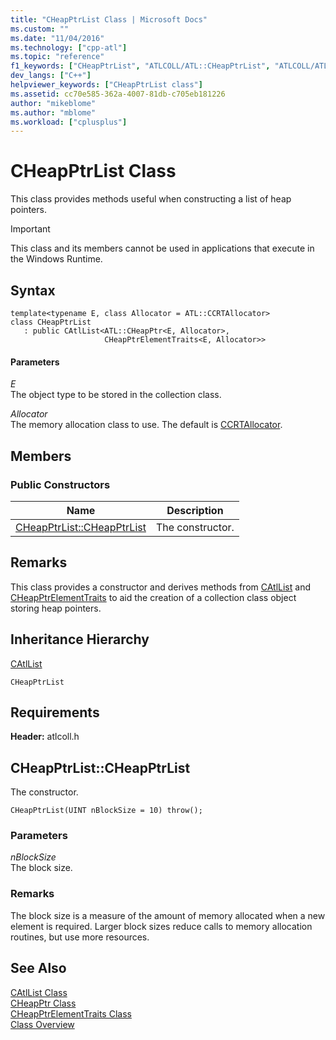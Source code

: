 ```yaml
---
title: "CHeapPtrList Class | Microsoft Docs"
ms.custom: ""
ms.date: "11/04/2016"
ms.technology: ["cpp-atl"]
ms.topic: "reference"
f1_keywords: ["CHeapPtrList", "ATLCOLL/ATL::CHeapPtrList", "ATLCOLL/ATL::CHeapPtrList::CHeapPtrList"]
dev_langs: ["C++"]
helpviewer_keywords: ["CHeapPtrList class"]
ms.assetid: cc70e585-362a-4007-81db-c705eb181226
author: "mikeblome"
ms.author: "mblome"
ms.workload: ["cplusplus"]
---
```

# CHeapPtrList Class

This class provides methods useful when constructing a list of heap pointers.

> [!IMPORTANT]
>  This class and its members cannot be used in applications that execute in the Windows Runtime.

## Syntax

```
template<typename E, class Allocator = ATL::CCRTAllocator>  
class CHeapPtrList 
   : public CAtlList<ATL::CHeapPtr<E, Allocator>,
                     CHeapPtrElementTraits<E, Allocator>>
```

#### Parameters

*E*  
The object type to be stored in the collection class.

*Allocator*  
The memory allocation class to use. The default is [CCRTAllocator](../../atl/reference/ccrtallocator-class.md).

## Members

### Public Constructors

|Name|Description|
|----------|-----------------|
|[CHeapPtrList::CHeapPtrList](#cheapptrlist)|The constructor.|

## Remarks

This class provides a constructor and derives methods from [CAtlList](../../atl/reference/catllist-class.md) and [CHeapPtrElementTraits](../../atl/reference/cheapptrelementtraits-class.md) to aid the creation of a collection class object storing heap pointers.

## Inheritance Hierarchy

[CAtlList](../../atl/reference/catllist-class.md)

`CHeapPtrList`

## Requirements

**Header:** atlcoll.h

##  <a name="cheapptrlist"></a>  CHeapPtrList::CHeapPtrList

The constructor.

```
CHeapPtrList(UINT nBlockSize = 10) throw();
```

### Parameters

*nBlockSize*  
The block size.

### Remarks

The block size is a measure of the amount of memory allocated when a new element is required. Larger block sizes reduce calls to memory allocation routines, but use more resources.

## See Also

[CAtlList Class](../../atl/reference/catllist-class.md)   
[CHeapPtr Class](../../atl/reference/cheapptr-class.md)   
[CHeapPtrElementTraits Class](../../atl/reference/cheapptrelementtraits-class.md)   
[Class Overview](../../atl/atl-class-overview.md)
